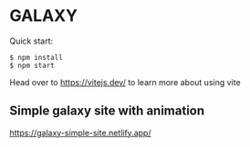 # GALAXY

Quick start:
```
$ npm install
$ npm start
````
Head over to https://vitejs.dev/ to learn more about using vite

## Simple galaxy site with animation

https://galaxy-simple-site.netlify.app/


